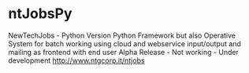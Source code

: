 # ntJobsPy
NewTechJobs - Python Version 
Python Framework but also Operative System for batch working using cloud and webservice input/output and mailing as frontend with end user
Alpha Release - Not working - Under development
http://www.ntgcorp.it/ntjobs
